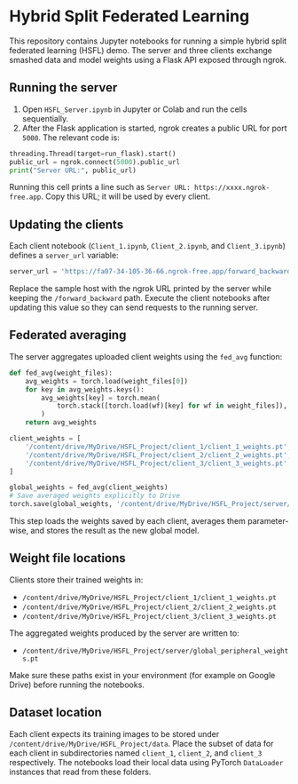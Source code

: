 # Hybrid Split Federated Learning

This repository contains Jupyter notebooks for running a simple hybrid split federated learning (HSFL) demo. The server and three clients exchange smashed data and model weights using a Flask API exposed through ngrok.

## Running the server

1. Open `HSFL_Server.ipynb` in Jupyter or Colab and run the cells sequentially.
2. After the Flask application is started, ngrok creates a public URL for port `5000`. The relevant code is:

```python
threading.Thread(target=run_flask).start()
public_url = ngrok.connect(5000).public_url
print("Server URL:", public_url)
```

Running this cell prints a line such as `Server URL: https://xxxx.ngrok-free.app`. Copy this URL; it will be used by every client.

## Updating the clients

Each client notebook (`Client_1.ipynb`, `Client_2.ipynb`, and `Client_3.ipynb`) defines a `server_url` variable:

```python
server_url = 'https://fa07-34-105-36-66.ngrok-free.app/forward_backward'
```

Replace the sample host with the ngrok URL printed by the server while keeping the `/forward_backward` path. Execute the client notebooks after updating this value so they can send requests to the running server.

## Federated averaging

The server aggregates uploaded client weights using the `fed_avg` function:

```python
def fed_avg(weight_files):
    avg_weights = torch.load(weight_files[0])
    for key in avg_weights.keys():
        avg_weights[key] = torch.mean(
            torch.stack([torch.load(wf)[key] for wf in weight_files]), dim=0
        )
    return avg_weights

client_weights = [
    '/content/drive/MyDrive/HSFL_Project/client_1/client_1_weights.pt',
    '/content/drive/MyDrive/HSFL_Project/client_2/client_2_weights.pt',
    '/content/drive/MyDrive/HSFL_Project/client_3/client_3_weights.pt'
]

global_weights = fed_avg(client_weights)
# Save averaged weights explicitly to Drive
torch.save(global_weights, '/content/drive/MyDrive/HSFL_Project/server/global_peripheral_weights.pt')
```

This step loads the weights saved by each client, averages them parameter-wise, and stores the result as the new global model.

## Weight file locations

Clients store their trained weights in:

- `/content/drive/MyDrive/HSFL_Project/client_1/client_1_weights.pt`
- `/content/drive/MyDrive/HSFL_Project/client_2/client_2_weights.pt`
- `/content/drive/MyDrive/HSFL_Project/client_3/client_3_weights.pt`

The aggregated weights produced by the server are written to:

- `/content/drive/MyDrive/HSFL_Project/server/global_peripheral_weights.pt`

Make sure these paths exist in your environment (for example on Google Drive) before running the notebooks.

## Dataset location

Each client expects its training images to be stored under `/content/drive/MyDrive/HSFL_Project/data`. Place the subset of data for each client in
subdirectories named `client_1`, `client_2`, and `client_3` respectively. The notebooks load their local data using PyTorch `DataLoader` instances that
read from these folders.
